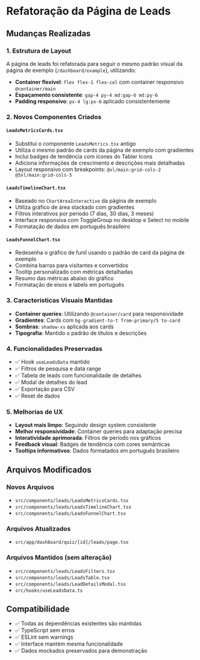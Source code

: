 # Refatoração da Página de Leads

## Mudanças Realizadas

### 1. Estrutura de Layout

A página de leads foi refatorada para seguir o mesmo padrão visual da página de exemplo (`/dashboard/example`), utilizando:

- **Container flexível**: `flex flex-1 flex-col` com container responsivo `@container/main`
- **Espaçamento consistente**: `gap-4 py-4 md:gap-6 md:py-6`
- **Padding responsivo**: `px-4 lg:px-6` aplicado consistentemente

### 2. Novos Componentes Criados

#### `LeadsMetricsCards.tsx`

- Substitui o componente `LeadsMetrics.tsx` antigo
- Utiliza o mesmo padrão de cards da página de exemplo com gradientes
- Inclui badges de tendência com ícones do Tabler Icons
- Adiciona informações de crescimento e descrições mais detalhadas
- Layout responsivo com breakpoints: `@xl/main:grid-cols-2 @5xl/main:grid-cols-5`

#### `LeadsTimelineChart.tsx`

- Baseado no `ChartAreaInteractive` da página de exemplo
- Utiliza gráfico de área stackado com gradientes
- Filtros interativos por período (7 dias, 30 dias, 3 meses)
- Interface responsiva com ToggleGroup no desktop e Select no mobile
- Formatação de dados em português brasileiro

#### `LeadsFunnelChart.tsx`

- Redesenha o gráfico de funil usando o padrão de card da página de exemplo
- Combina barras para visitantes e convertidos
- Tooltip personalizado com métricas detalhadas
- Resumo das métricas abaixo do gráfico
- Formatação de eixos e labels em português

### 3. Características Visuais Mantidas

- **Container queries**: Utilizando `@container/card` para responsividade
- **Gradientes**: Cards com `bg-gradient-to-t from-primary/5 to-card`
- **Sombras**: `shadow-xs` aplicada aos cards
- **Tipografia**: Mantido o padrão de títulos e descrições

### 4. Funcionalidades Preservadas

- ✅ Hook `useLeadsData` mantido
- ✅ Filtros de pesquisa e data range
- ✅ Tabela de leads com funcionalidade de detalhes
- ✅ Modal de detalhes do lead
- ✅ Exportação para CSV
- ✅ Reset de dados

### 5. Melhorias de UX

- **Layout mais limpo**: Seguindo design system consistente
- **Melhor responsividade**: Container queries para adaptação precisa
- **Interatividade aprimorada**: Filtros de período nos gráficos
- **Feedback visual**: Badges de tendência com cores semânticas
- **Tooltips informativos**: Dados formatados em português brasileiro

## Arquivos Modificados

### Novos Arquivos

- `src/components/leads/LeadsMetricsCards.tsx`
- `src/components/leads/LeadsTimelineChart.tsx`
- `src/components/leads/LeadsFunnelChart.tsx`

### Arquivos Atualizados

- `src/app/dashboard/quiz/[id]/leads/page.tsx`

### Arquivos Mantidos (sem alteração)

- `src/components/leads/LeadsFilters.tsx`
- `src/components/leads/LeadsTable.tsx`
- `src/components/leads/LeadDetailsModal.tsx`
- `src/hooks/useLeadsData.ts`

## Compatibilidade

- ✅ Todas as dependências existentes são mantidas
- ✅ TypeScript sem erros
- ✅ ESLint sem warnings
- ✅ Interface mantém mesma funcionalidade
- ✅ Dados mockados preservados para demonstração
